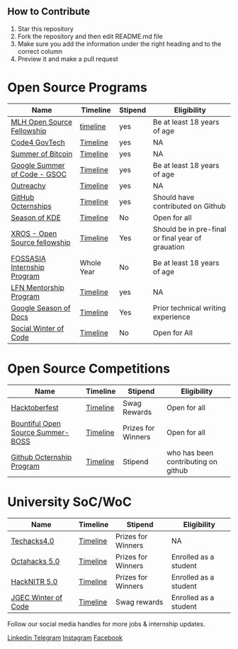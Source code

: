 ## How to Contribute 
1. Star this repository
2. Fork the repository and then edit README.md file
3. Make sure you add the information under the right heading and to the correct column
4. Preview it and make a pull request 


# Open Source Programs

| Name          | Timeline      |  Stipend       |  Eligibility  |
| ------------- | ------------- |  ------------- | ------------- |
| [MLH Open Source Fellowship](https://fellowship.mlh.io/)  | [timeline](https://fellowship.mlh.io/programs/open-source)  | yes   | Be at least 18 years of age  |
| [Code4 GovTech](https://www.codeforgovtech.in/)  | [Timeline](https://www.codeforgovtech.in/apply)  | yes   | NA |
| [Summer of Bitcoin](https://www.summerofbitcoin.org/)  | [Timeline](https://www.summerofbitcoin.org/how-it-works)  | yes   | NA |
| [Google Summer of Code - GSOC](https://summerofcode.withgoogle.com/)  | [Timeline](https://summerofcode.withgoogle.com/programs/2023)  | yes   | Be at least 18 years of age |
| [Outreachy](https://www.outreachy.org/)  | [Timeline](https://www.outreachy.org/)  | yes   | NA |
| [GitHub Octernships](https://education.github.com/students/octernships) | [Timeline](https://education.github.com/globalcampus/octernships) | yes | Should have contributed on Github |
| [Season of KDE](https://season.kde.org/) | [Timeline](https://season.kde.org/) | No | Open for all |
| [XROS - Open Source fellowship](https://xrosfellowship.ficci.in/) | [Timeline](https://xrosfellowship.ficci.in/#timeline) | Yes | Should be in pre-final or final year of grauation  |
| [FOSSASIA Internship Program](https://docs.google.com/forms/d/e/1FAIpQLScp8h5SIPVK5G2SAm5vtrv7KLKeOeYTxlZBkDRE6I7Toybt0A/viewform) | Whole Year | No |Be at least 18 years of age  |
| [LFN Mentorship Program](https://wiki.lfnetworking.org/display/LN/LFN+Mentorship+Program#space-menu-link-content) | [Timeline](https://wiki.lfnetworking.org/display/LN/LFN+Mentorship+Program#LFNMentorshipProgram-2023ProgramTimeline*) | yes |NA |
| [Google Season of Docs](https://developers.google.com/season-of-docs) | [Timeline](https://developers.google.com/season-of-docs/docs/timeline) | Yes | Prior technical writing experience  |
| [Social Winter of Code](https://www.socialwinterofcode.com/) | [Timeline](https://www.socialwinterofcode.com/#timeline) | No | Open for All  |



# Open Source Competitions

| Name          | Timeline      |  Stipend       |  Eligibility  |
| ------------- | ------------- |  ------------- | ------------- |
| [Hacktoberfest](https://hacktoberfest.digitalocean.com/)     |  [Timeline](https://hacktoberfest.com/participation/)  | Swag Rewards  | Open for all   |
| [Bountiful Open Source Summer- BOSS](https://lab.codingblocks.com/boss)    |  [Timeline](https://lab.codingblocks.com/boss#rules-and-eligibility) | Prizes for Winners  | Open for all   |
| [Github Octernship Program](https://education.github.com/students/octernships) |[Timeline](https://education.github.com/globalcampus/octernships) | Stipend | who has been contributing on github  |




# University SoC/WoC

| Name          | Timeline      |  Stipend       |  Eligibility  |
| ------------- | ------------- |  ------------- | ------------- |
| [Techacks4.0](https://techacks.org/#speakers)   | [Timeline](https://techacks.org/#speakers) | Prizes for Winners |NA  |
| [Octahacks 5.0](https://octahacks5.tech/)   | [Timeline](https://octahacks5.tech/) | Prizes for Winners | Enrolled as a student  |
| [HackNITR 5.0](https://hacknitr.com/)   | [Timeline](https://hacknitr.com/) | Prizes for Winners | Enrolled as a student  |
| [JGEC Winter of Code](https://jwoc.tech/)   | [Timeline](https://jwoc.tech/#timeline) | Swag rewards | Enrolled as a student  |

Follow our social media handles for more jobs & internship updates.

[Linkedin ](https://www.linkedin.com/company/lets-code-forever/)
[Telegram](https://t.me/offcampusjobsupdatess)
[Instagram](https://www.instagram.com/lets__code/)
[Facebook](https://www.facebook.com/letscodeforever)
